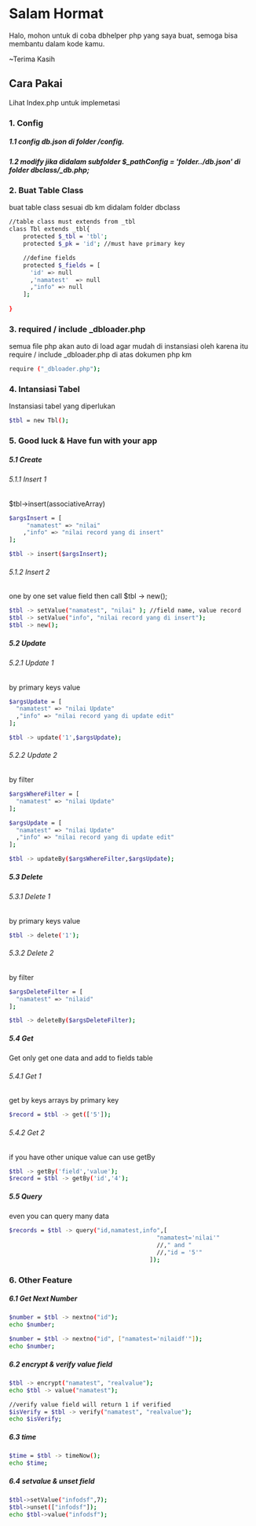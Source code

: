 # Salam Hormat
Halo, mohon untuk di coba dbhelper php yang saya buat, semoga bisa membantu dalam kode kamu. 

~Terima Kasih

## Cara Pakai
Lihat Index.php untuk implemetasi

### 1. Config
##### 1.1 config db.json di folder /config. 
##### 1.2 modify jika didalam subfolder $_pathConfig = 'folder../db.json' di folder dbclass/_db.php;

### 2. Buat Table Class
buat table class sesuai db km didalam folder dbclass
```bash
//table class must extends from _tbl
class Tbl extends _tbl{    
    protected $_tbl = 'tbl';
    protected $_pk = 'id'; //must have primary key

    //define fields
    protected $_fields = [
      'id' => null
      ,'namatest'  => null
      ,"info" => null
    ];    
  
}
```

### 3. required / include _dbloader.php
semua file php akan auto di load agar mudah di instansiasi oleh karena itu require / include _dbloader.php di atas dokumen php km
```bash
require ("_dbloader.php");
```

### 4. Intansiasi Tabel
Instansiasi tabel yang diperlukan
```bash
$tbl = new Tbl();
```

### 5. Good luck & Have fun with your app 

##### 5.1 Create 
###### 5.1.1 Insert 1
$tbl->insert(associativeArray)
```bash
$argsInsert = [
     "namatest" => "nilai" 
    ,"info" => "nilai record yang di insert" 
];

$tbl -> insert($argsInsert);
```
###### 5.1.2 Insert 2
one by one set value field then call $tbl -> new();
```bash
$tbl -> setValue("namatest", "nilai" ); //field name, value record
$tbl -> setValue("info", "nilai record yang di insert"); 
$tbl -> new();
```

##### 5.2 Update 
###### 5.2.1 Update 1
by primary keys value
```bash
$argsUpdate = [
  "namatest" => "nilai Update" 
  ,"info" => "nilai record yang di update edit" 
];

$tbl -> update('1',$argsUpdate);
```

###### 5.2.2 Update 2
by filter
```bash
$argsWhereFilter = [
  "namatest" => "nilai Update" 
];

$argsUpdate = [
  "namatest" => "nilai Update" 
  ,"info" => "nilai record yang di update edit" 
];

$tbl -> updateBy($argsWhereFilter,$argsUpdate);
```

##### 5.3 Delete 
###### 5.3.1 Delete 1
by primary keys value
```bash
$tbl -> delete('1');
```

###### 5.3.2 Delete 2
by filter
```bash
$argsDeleteFilter = [
  "namatest" => "nilaid" 
];

$tbl -> deleteBy($argsDeleteFilter);
```
##### 5.4 Get
Get only get one data and add to fields table
###### 5.4.1 Get 1
get by keys arrays by primary key
```bash
$record = $tbl -> get(['5']);
```
###### 5.4.2 Get 2
if you have other unique value can use getBy
```bash
$tbl -> getBy('field','value');
$record = $tbl -> getBy('id','4');
```
##### 5.5 Query
even you can query many data
```bash
$records = $tbl -> query("id,namatest,info",[
                                          "namatest='nilai'"
                                          //," and "                                          
                                          //,"id = '5'"
                                        ]);
```

### 6. Other Feature
##### 6.1 Get Next Number
```bash
$number = $tbl -> nextno("id");
echo $number;

$number = $tbl -> nextno("id", ["namatest='nilaidf'"]);
echo $number;
```
##### 6.2 encrypt & verify value field
```bash
$tbl -> encrypt("namatest", "realvalue");
echo $tbl -> value("namatest");

//verify value field will return 1 if verified
$isVerify = $tbl -> verify("namatest", "realvalue");
echo $isVerify;
```
##### 6.3 time
```bash
$time = $tbl -> timeNow();
echo $time;
```
##### 6.4 setvalue & unset field
```bash
$tbl->setValue("infodsf",7);
$tbl->unset(["infodsf"]);
echo $tbl->value("infodsf");
```